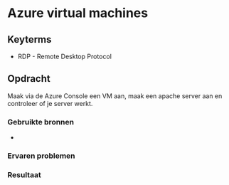 # Azure virtual machines


## Keyterms
* RDP - Remote Desktop Protocol

## Opdracht
Maak via de Azure Console een VM aan, maak een apache server aan en controleer of je server werkt.

### Gebruikte bronnen
- 

### Ervaren problemen


### Resultaat


